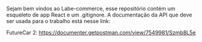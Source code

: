 

Sejam bem vindos ao Labe-commerce, esse repositório contém um esqueleto de app React e um .gitignore. A documentação da API que deve ser usada para o trabalho está nesse link:

FutureCar 2: https://documenter.getpostman.com/view/7549981/Szmb8L5e
